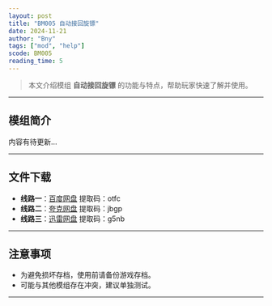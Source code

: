 ```yaml
---
layout: post
title: "BM005 自动接回旋镖"
date: 2024-11-21
author: "Bny"
tags: ["mod", "help"]
scode: BM005
reading_time: 5
---
```


> 本文介绍模组 **自动接回旋镖** 的功能与特点，帮助玩家快速了解并使用。

---

## 模组简介

内容有待更新...

---


## 文件下载
- **线路一**：[百度网盘](https://pan.baidu.com/s/136h-B31kkcPsJwt0jUiiqw?pwd=otfc)  提取码：otfc  
- **线路二**：[夸克网盘](https://pan.quark.cn/s/6c69ca08242b?pwd=jbgp)  提取码：jbgp  
- **线路三**：[迅雷网盘](https://pan.xunlei.com/s/VOCCbZGBT6HEhQNKwFrSCtCGA1?pwd=g5nb)  提取码：g5nb  

---

## 注意事项
- 为避免损坏存档，使用前请备份游戏存档。
- 可能与其他模组存在冲突，建议单独测试。

---

